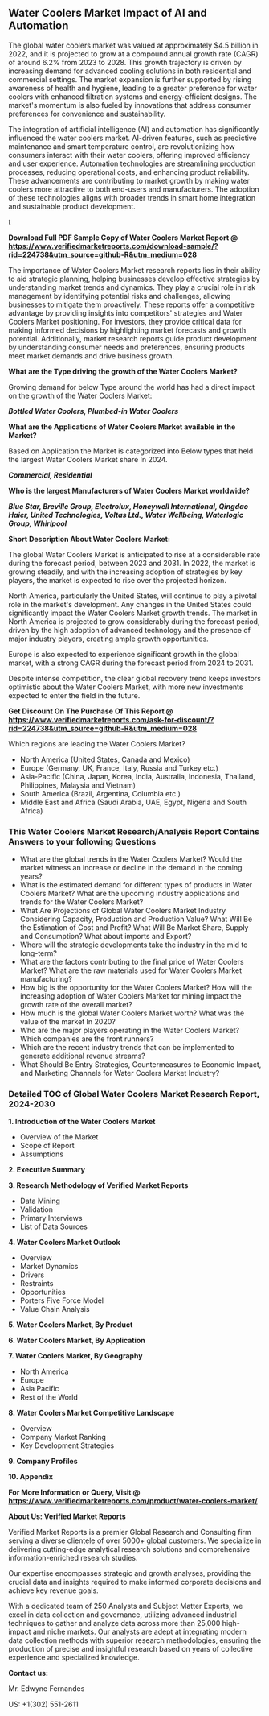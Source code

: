 <h2>Water Coolers Market Impact of AI and Automation</h2><p>The global water coolers market was valued at approximately $4.5 billion in 2022, and it is projected to grow at a compound annual growth rate (CAGR) of around 6.2% from 2023 to 2028. This growth trajectory is driven by increasing demand for advanced cooling solutions in both residential and commercial settings. The market expansion is further supported by rising awareness of health and hygiene, leading to a greater preference for water coolers with enhanced filtration systems and energy-efficient designs. The market's momentum is also fueled by innovations that address consumer preferences for convenience and sustainability.</p><p>The integration of artificial intelligence (AI) and automation has significantly influenced the water coolers market. AI-driven features, such as predictive maintenance and smart temperature control, are revolutionizing how consumers interact with their water coolers, offering improved efficiency and user experience. Automation technologies are streamlining production processes, reducing operational costs, and enhancing product reliability. These advancements are contributing to market growth by making water coolers more attractive to both end-users and manufacturers. The adoption of these technologies aligns with broader trends in smart home integration and sustainable product development.</p>t</p><p id="" class=""><strong>Download Full PDF Sample Copy of Water Coolers Market Report @ <a href="https://www.verifiedmarketreports.com/download-sample/?rid=224738&utm_source=github-R&utm_medium=028" target="_blank">https://www.verifiedmarketreports.com/download-sample/?rid=224738&utm_source=github-R&utm_medium=028</a></strong></p><p>The importance of&nbsp;Water Coolers Market research reports lies in their ability to aid strategic planning, helping businesses develop effective strategies by understanding market trends and dynamics. They play a crucial role in risk management by identifying potential risks and challenges, allowing businesses to mitigate them proactively. These reports offer a competitive advantage by providing insights into competitors' strategies and Water Coolers Market positioning. For investors, they provide critical data for making informed decisions by highlighting market forecasts and growth potential. Additionally, market research reports guide product development by understanding consumer needs and preferences, ensuring products meet market demands and drive business growth.</p><p><strong>What are the&nbsp;Type driving the growth of the Water Coolers Market?</strong></p><p id="" class="">Growing demand for below Type around the world has had a direct impact on the growth of the Water Coolers Market:</p><em><strong>Bottled Water Coolers, Plumbed-in Water Coolers</strong></em></p><strong>What are the&nbsp;Applications&nbsp;of Water Coolers Market available in the Market?</strong></p><p id="" class="">Based on Application the Market is categorized into Below types that held the largest Water Coolers Market share In 2024.</p><em><strong>Commercial, Residential</strong></em></p><strong>Who is the largest Manufacturers of Water Coolers Market worldwide?</strong></p><p><em><strong>Blue Star, Breville Group, Electrolux, Honeywell International, Qingdao Haier, United Technologies, Voltas Ltd., Water Wellbeing, Waterlogic Group, Whirlpool</strong></em></p><p id="" class=""><strong>Short Description About Water Coolers Market:</strong></p><p>The global Water Coolers Market is anticipated to rise at a considerable rate during the forecast period, between 2023 and 2031. In 2022, the market is growing steadily, and with the increasing adoption of strategies by key players, the market is expected to rise over the projected horizon.</p><p>North America, particularly the United States, will continue to play a pivotal role in the market's development. Any changes in the United States could significantly impact the Water Coolers Market growth trends. The market in North America is projected to grow considerably during the forecast period, driven by the high adoption of advanced technology and the presence of major industry players, creating ample growth opportunities.</p><p>Europe is also expected to experience significant growth in the global market, with a strong CAGR during the forecast period from 2024 to 2031.</p><p>Despite intense competition, the clear global recovery trend keeps investors optimistic about the Water Coolers Market, with more new investments expected to enter the field in the future.</p><p id="" class=""><strong>Get Discount On The Purchase Of This Report @ <a href="https://www.verifiedmarketreports.com/ask-for-discount/?rid=224738&utm_source=github-R&utm_medium=028" target="_blank">https://www.verifiedmarketreports.com/ask-for-discount/?rid=224738&utm_source=github-R&utm_medium=028</a></strong></p>Which regions are leading the Water Coolers Market?</p><ul><li>North America (United States, Canada and Mexico)</li><li>Europe (Germany, UK, France, Italy, Russia and Turkey etc.)</li><li>Asia-Pacific (China, Japan, Korea, India, Australia, Indonesia, Thailand, Philippines, Malaysia and Vietnam)</li><li>South America (Brazil, Argentina, Columbia etc.)</li><li>Middle East and Africa (Saudi Arabia, UAE, Egypt, Nigeria and South Africa)</li></ul><h3 id="" class="">This Water Coolers Market Research/Analysis Report Contains Answers to your following Questions</h3><ul><li>What are the global trends in the Water Coolers Market? Would the market witness an increase or decline in the demand in the coming years?</li><li>What is the estimated demand for different types of products in Water Coolers Market? What are the upcoming industry applications and trends for the Water Coolers Market?</li><li>What Are Projections of Global Water Coolers Market Industry Considering Capacity, Production and Production Value? What Will Be the Estimation of Cost and Profit? What Will Be Market Share, Supply and Consumption? What about imports and Export?</li><li>Where will the strategic developments take the industry in the mid to long-term?</li><li>What are the factors contributing to the final price of Water Coolers Market? What are the raw materials used for Water Coolers Market manufacturing?</li><li>How big is the opportunity for the Water Coolers Market? How will the increasing adoption of Water Coolers Market for mining impact the growth rate of the overall market?</li><li>How much is the global Water Coolers Market worth? What was the value of the market In 2020?</li><li>Who are the major players operating in the Water Coolers Market? Which companies are the front runners?</li><li>Which are the recent industry trends that can be implemented to generate additional revenue streams?</li><li>What Should Be Entry Strategies, Countermeasures to Economic Impact, and Marketing Channels for Water Coolers Market Industry?</li></ul><h3 id="" class="">Detailed TOC of Global Water Coolers Market Research Report, 2024-2030</h3><p id="" class=""><strong>1. Introduction of the Water Coolers Market</strong></p><ul><li>Overview of the Market</li><li>Scope of Report</li><li>Assumptions</li></ul><p id="" class=""><strong>2. Executive Summary</strong></p><p id="" class=""><strong>3. Research Methodology of Verified Market Reports</strong></p><ul><li>Data Mining</li><li>Validation</li><li>Primary Interviews</li><li>List of Data Sources</li></ul><p id="" class=""><strong>4. Water Coolers Market Outlook</strong></p><ul><li>Overview</li><li>Market Dynamics</li><li>Drivers</li><li>Restraints</li><li>Opportunities</li><li>Porters Five Force Model</li><li>Value Chain Analysis</li></ul><p id="" class=""><strong>5. Water Coolers Market, By Product</strong></p><p id="" class=""><strong>6. Water Coolers Market, By Application</strong></p><p id="" class=""><strong>7. Water Coolers Market, By Geography</strong></p><ul><li>North America</li><li>Europe</li><li>Asia Pacific</li><li>Rest of the World</li></ul><p id="" class=""><strong>8. Water Coolers Market Competitive Landscape</strong></p><ul><li>Overview</li><li>Company Market Ranking</li><li>Key Development Strategies</li></ul><p id="" class=""><strong>9. Company Profiles</strong></p><p id="" class=""><strong>10. Appendix</strong></p><p id="" class=""><strong>For More Information or Query, Visit @ <a href="https://www.verifiedmarketreports.com/product/water-coolers-market/" target="_blank">https://www.verifiedmarketreports.com/product/water-coolers-market/</a></strong></p><p id="" class=""><strong>About Us: Verified Market Reports</strong></p><p id="" class="">Verified Market Reports is a premier Global Research and Consulting firm serving a diverse clientele of over 5000+ global customers. We specialize in delivering cutting-edge analytical research solutions and comprehensive information-enriched research studies.</p><p id="" class="">Our expertise encompasses strategic and growth analyses, providing the crucial data and insights required to make informed corporate decisions and achieve key revenue goals.</p><p id="" class="">With a dedicated team of 250 Analysts and Subject Matter Experts, we excel in data collection and governance, utilizing advanced industrial techniques to gather and analyze data across more than 25,000 high-impact and niche markets. Our analysts are adept at integrating modern data collection methods with superior research methodologies, ensuring the production of precise and insightful research based on years of collective experience and specialized knowledge.</p><p id="" class=""><strong>Contact us:</strong></p><p id="" class="">Mr. Edwyne Fernandes</p><p id="" class="">US: +1(302) 551-2611</p>